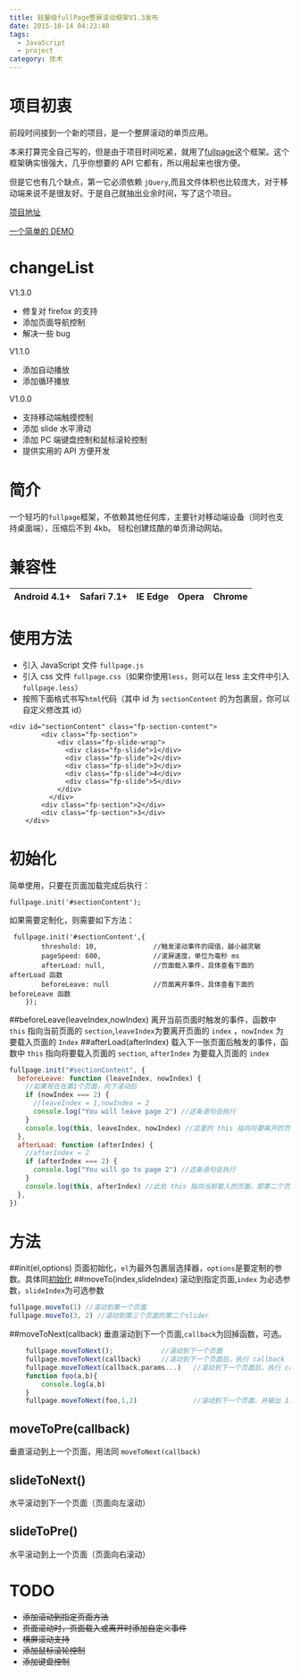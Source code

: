 ```yaml
---
title: 轻量级fullPage整屏滚动框架V1.3发布
date: 2015-10-14 04:23:40
tags:
  - JavaScript
  - project
category: 技术
---
```


# 项目初衷

前段时间接到一个新的项目，是一个整屏滚动的单页应用。

本来打算完全自己写的，但是由于项目时间吃紧，就用了[fullpage](https://github.com/alvarotrigo/fullPage.js)这个框架。这个框架确实很强大，几乎你想要的 API 它都有，所以用起来也很方便。

但是它也有几个缺点，第一它必须依赖 `jQuery`,而且文件体积也比较庞大，对于移动端来说不是很友好。于是自己就抽出业余时间，写了这个项目。

[项目地址](https://github.com/kisnows/fullpage-light.js)

[一个简单的 DEMO](http://kisnows.com/fullpage-light.js/)

# changeList

V1.3.0

- 修复对 firefox 的支持
- 添加页面导航控制
- 解决一些 bug

V1.1.0

- 添加自动播放
- 添加循环播放

V1.0.0

- 支持移动端触摸控制
- 添加 slide 水平滑动
- 添加 PC 端键盘控制和鼠标滚轮控制
- 提供实用的 API 方便开发

# 简介

一个轻巧的`fullpage`框架，不依赖其他任何库，主要针对移动端设备（同时也支持桌面端），压缩后不到 4kb。
轻松创建炫酷的单页滑动网站。

<!--more-->

# 兼容性

| Android 4.1+ | Safari 7.1+ | IE Edge | Opera | Chrome |
| ------------ | ----------- | ------- | ----- | ------ |

# 使用方法

- 引入 JavaScript 文件 `fullpage.js`
- 引入 css 文件 `fullpage.css`（如果你使用`less`，则可以在 less 主文件中引入`fullpage.less`）
- 按照下面格式书写`html`代码（其中 id 为 `sectionContent` 的为包裹层，你可以自定义修改其 id）

```
<div id="sectionContent" class="fp-section-content">
        <div class="fp-section">
            <div class="fp-slide-wrap">
              <div class="fp-slide">1</div>
              <div class="fp-slide">2</div>
              <div class="fp-slide">3</div>
              <div class="fp-slide">4</div>
              <div class="fp-slide">5</div>
            </div>
          </div>
        <div class="fp-section">2</div>
        <div class="fp-section">3</div>
    </div>
```

# 初始化

简单使用，只要在页面加载完成后执行：

```
fullpage.init('#sectionContent');
```

如果需要定制化，则需要如下方法：

```
 fullpage.init('#sectionContent',{
        threshold: 10,              //触发滚动事件的阈值，越小越灵敏
        pageSpeed: 600,             //滚屏速度，单位为毫秒 ms
        afterLoad: null,            //页面载入事件，具体查看下面的 afterLoad 函数
        beforeLeave: null           //页面离开事件，具体查看下面的 beforeLeave 函数
    });
```

##beforeLeave(leaveIndex,nowIndex)
离开当前页面时触发的事件，函数中 `this` 指向当前页面的 `section`,`leaveIndex`为要离开页面的 `index` ，`nowIndex` 为要载入页面的 `Index`
##afterLoad(afterIndex)
载入下一张页面后触发的事件，函数中 `this` 指向将要载入页面的 `section`, `afterIndex` 为要载入页面的 `index`

```javascript
fullpage.init("#sectionContent", {
  beforeLeave: function (leaveIndex, nowIndex) {
    //如果现在在第1个页面，向下滚动后
    if (nowIndex === 2) {
      //leaveIndex = 1,nowIndex = 2
      console.log("You will leave page 2") //这条语句会执行
    }
    console.log(this, leaveIndex, nowIndex) //这里的 this 指向将要离开的页面元素，即第一个页面
  },
  afterLoad: function (afterIndex) {
    //afterIndex = 2
    if (afterIndex === 2) {
      console.log("You will go to page 2") //这条语句会执行
    }
    console.log(this, afterIndex) //此处 this 指向当前载入的页面，即第二个页面
  },
})
```

# 方法

##init(el,options)
页面初始化，`el`为最外包裹层选择器，`options`是要定制的参数。具体同[初始化](#初始化)
##moveTo(index,slideIndex)
滚动到指定页面,`index` 为必选参数，`slideIndex`为可选参数

```javascript
fullpage.moveTo(1) //滚动到第一个页面
fullpage.moveTo(3, 2) //滚动到第三个页面的第二个slider
```

##moveToNext(callback)
垂直滚动到下一个页面,`callback`为回掉函数，可选。

```javascript
    fullpage.moveToNext();            //滚动到下一个页面
    fullpage.moveToNext(callback)     //滚动到下一个页面后，执行 callback
    fullpage.moveToNext(callback,params...)   //滚动到下一个页面后，执行 callback,params为callback的参数，根据情况传入
    function foo(a,b){
        console.log(a,b)
    }
    fullpage.moveToNext(foo,1,2)              //滚动到下一个页面，并输出 1，2
```

## moveToPre(callback)

垂直滚动到上一个页面，用法同 `moveToNext(callback)`

## slideToNext()

水平滚动到下一个页面（页面向左滚动）

## slideToPre()

水平滚动到上一个页面（页面向右滚动）

# TODO

- ~~添加滚动到指定页面方法~~
- ~~页面滚动时，页面载入或离开时添加自定义事件~~
- ~~横屏滚动支持~~
- ~~添加鼠标滚轮控制~~
- ~~添加键盘控制~~
